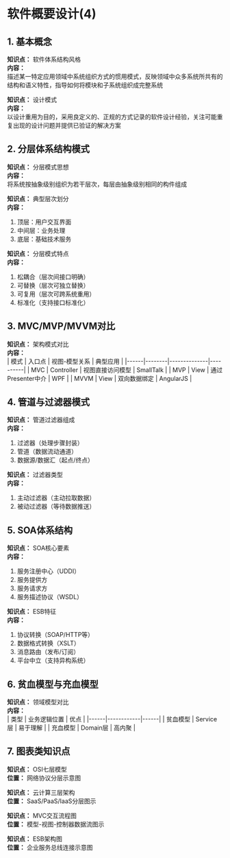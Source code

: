 # 软件概要设计(4)

## 1. 基本概念
**知识点：** 软件体系结构风格  
**内容：**  
描述某一特定应用领域中系统组织方式的惯用模式，反映领域中众多系统所共有的结构和语义特性，指导如何将模块和子系统组织成完整系统

**知识点：** 设计模式  
**内容：**  
以设计重用为目的，采用良定义的、正规的方式记录的软件设计经验，关注可能重复出现的设计问题并提供已验证的解决方案

## 2. 分层体系结构模式
**知识点：** 分层模式思想  
**内容：**  
将系统按抽象级别组织为若干层次，每层由抽象级别相同的构件组成

**知识点：** 典型层次划分  
**内容：**  
1. 顶层：用户交互界面
2. 中间层：业务处理
3. 底层：基础技术服务

**知识点：** 分层模式特点  
**内容：**  
1. 松耦合（层次间接口明确）
2. 可替换（层次可独立替换）
3. 可复用（层次可跨系统重用）
4. 标准化（支持接口标准化）

## 3. MVC/MVP/MVVM对比
**知识点：** 架构模式对比  
**内容：**  
| 模式 | 入口点 | 视图-模型关系 | 典型应用 |
|------|--------|--------------|----------|
| MVC | Controller | 视图直接访问模型 | SmallTalk |
| MVP | View | 通过Presenter中介 | WPF |
| MVVM | View | 双向数据绑定 | AngularJS |

## 4. 管道与过滤器模式
**知识点：** 管道过滤器组成  
**内容：**  
1. 过滤器（处理步骤封装）
2. 管道（数据流动通道）
3. 数据源/数据汇（起点/终点）

**知识点：** 过滤器类型  
**内容：**  
1. 主动过滤器（主动拉取数据）
2. 被动过滤器（等待数据推送）

## 5. SOA体系结构
**知识点：** SOA核心要素  
**内容：**  
1. 服务注册中心（UDDI）
2. 服务提供方
3. 服务请求方
4. 服务描述协议（WSDL）

**知识点：** ESB特征  
**内容：**  
1. 协议转换（SOAP/HTTP等）
2. 数据格式转换（XSLT）
3. 消息路由（发布/订阅）
4. 平台中立（支持异构系统）

## 6. 贫血模型与充血模型
**知识点：** 领域模型对比  
**内容：**  
| 类型 | 业务逻辑位置 | 优点 |
|------|------------|------|
| 贫血模型 | Service层 | 易于理解 |
| 充血模型 | Domain层 | 高内聚 |

## 7. 图表类知识点
**知识点：** OSI七层模型  
**位置：** 网络协议分层示意图

**知识点：** 云计算三层架构  
**位置：** SaaS/PaaS/IaaS分层图示

**知识点：** MVC交互流程图  
**位置：** 模型-视图-控制器数据流图示

**知识点：** ESB架构图  
**位置：** 企业服务总线连接示意图
